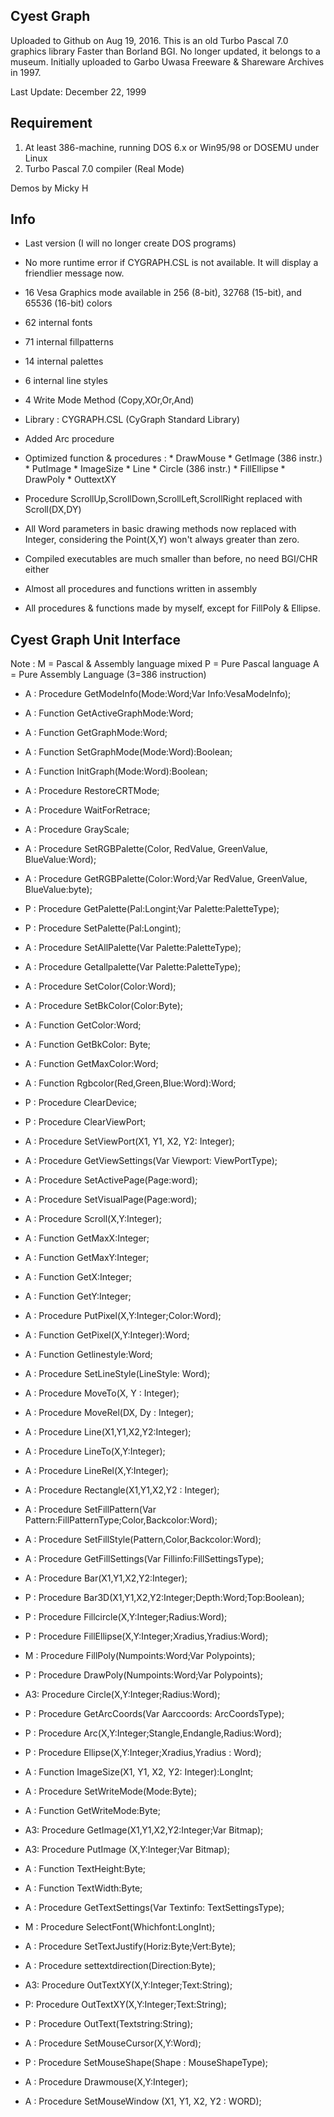 Cyest Graph
--------------------------------------------------------------------------------
Uploaded to Github on Aug 19, 2016. This is an old Turbo Pascal 7.0 graphics library
Faster than Borland BGI. No longer updated, it belongs to a museum. Initially
uploaded to Garbo Uwasa Freeware & Shareware Archives in 1997.

Last Update: December 22, 1999

Requirement
--------------------------------------------------------------------------------
1. At least 386-machine, running DOS 6.x or Win95/98 or DOSEMU under Linux
2. Turbo Pascal 7.0 compiler (Real Mode)

Demos by Micky H

Info
--------------------------------------------------------------------------------
- Last version (I will no longer create DOS programs)
- No more runtime error if CYGRAPH.CSL is not available.
  It will display a friendlier message now.
- 16 Vesa Graphics mode available in 256 (8-bit), 32768 (15-bit),
  and 65536 (16-bit) colors
- 62 internal fonts
- 71 internal fillpatterns
- 14 internal palettes
-  6 internal line styles
-  4 Write Mode Method (Copy,XOr,Or,And)
- Library : CYGRAPH.CSL (CyGraph Standard Library)
- Added Arc procedure
- Optimized function & procedures : * DrawMouse
                                    * GetImage (386 instr.)
                                    * PutImage
                                    * ImageSize
                                    * Line
                                    * Circle (386 instr.)
                                    * FillEllipse
                                    * DrawPoly
                                    * OuttextXY

- Procedure ScrollUp,ScrollDown,ScrollLeft,ScrollRight replaced with Scroll(DX,DY)
- All Word parameters in basic drawing methods now replaced with Integer,
  considering the Point(X,Y) won't always greater than zero.
- Compiled executables are much smaller than before, no need BGI/CHR either
- Almost all procedures and functions written in assembly
- All procedures & functions made by myself, except for FillPoly & Ellipse.

Cyest Graph Unit Interface
--------------------------------------------------------------------------------
Note : M = Pascal & Assembly language mixed
       P = Pure Pascal language
       A = Pure Assembly Language (3=386 instruction)

- A : Procedure GetModeInfo(Mode:Word;Var Info:VesaModeInfo);
- A : Function GetActiveGraphMode:Word;
- A : Function GetGraphMode:Word;
- A : Function SetGraphMode(Mode:Word):Boolean;
- A : Function InitGraph(Mode:Word):Boolean;
- A : Procedure RestoreCRTMode;

- A : Procedure WaitForRetrace;
- A : Procedure GrayScale;
- A : Procedure SetRGBPalette(Color, RedValue, GreenValue, BlueValue:Word);
- A : Procedure GetRGBPalette(Color:Word;Var RedValue, GreenValue, BlueValue:byte);
- P : Procedure GetPalette(Pal:Longint;Var Palette:PaletteType);
- P : Procedure SetPalette(Pal:Longint);
- A : Procedure SetAllPalette(Var Palette:PaletteType);
- A : Procedure Getallpalette(Var Palette:PaletteType);
- A : Procedure SetColor(Color:Word);
- A : Procedure SetBkColor(Color:Byte);
- A : Function GetColor:Word;
- A : Function GetBkColor: Byte;
- A : Function GetMaxColor:Word;
- A : Function Rgbcolor(Red,Green,Blue:Word):Word;

- P : Procedure ClearDevice;
- P : Procedure ClearViewPort;
- A : Procedure SetViewPort(X1, Y1, X2, Y2: Integer);
- A : Procedure GetViewSettings(Var Viewport: ViewPortType);
- A : Procedure SetActivePage(Page:word);
- A : Procedure SetVisualPage(Page:word);
- A : Procedure Scroll(X,Y:Integer);
- A : Function GetMaxX:Integer;
- A : Function GetMaxY:Integer;
- A : Function GetX:Integer;
- A : Function GetY:Integer;

- A : Procedure PutPixel(X,Y:Integer;Color:Word);
- A : Function  GetPixel(X,Y:Integer):Word;

- A : Function  Getlinestyle:Word;
- A : Procedure SetLineStyle(LineStyle: Word);
- A : Procedure MoveTo(X, Y : Integer);
- A : Procedure MoveRel(DX, Dy : Integer);
- A : Procedure Line(X1,Y1,X2,Y2:Integer);
- A : Procedure LineTo(X,Y:Integer);
- A : Procedure LineRel(X,Y:Integer);
- A : Procedure Rectangle(X1,Y1,X2,Y2 : Integer);

- A : Procedure SetFillPattern(Var Pattern:FillPatternType;Color,Backcolor:Word);
- A : Procedure SetFillStyle(Pattern,Color,Backcolor:Word);
- A : Procedure GetFillSettings(Var Fillinfo:FillSettingsType);
- A : Procedure Bar(X1,Y1,X2,Y2:Integer);
- P : Procedure Bar3D(X1,Y1,X2,Y2:Integer;Depth:Word;Top:Boolean);
- P : Procedure Fillcircle(X,Y:Integer;Radius:Word);
- P : Procedure FillEllipse(X,Y:Integer;Xradius,Yradius:Word);
- M : Procedure FillPoly(Numpoints:Word;Var Polypoints);
- P : Procedure DrawPoly(Numpoints:Word;Var Polypoints);
- A3: Procedure Circle(X,Y:Integer;Radius:Word);
- P : Procedure GetArcCoords(Var Aarccoords: ArcCoordsType);
- P : Procedure Arc(X,Y:Integer;Stangle,Endangle,Radius:Word);
- P : Procedure Ellipse(X,Y:Integer;Xradius,Yradius : Word);

- A : Function  ImageSize(X1, Y1, X2, Y2: Integer):LongInt;
- A : Procedure SetWriteMode(Mode:Byte);
- A : Function  GetWriteMode:Byte;
- A3: Procedure GetImage(X1,Y1,X2,Y2:Integer;Var Bitmap);
- A3: Procedure PutImage (X,Y:Integer;Var Bitmap);

- A : Function TextHeight:Byte;
- A : Function TextWidth:Byte;
- A : Procedure GetTextSettings(Var Textinfo: TextSettingsType);
- M : Procedure SelectFont(Whichfont:LongInt);
- A : Procedure SetTextJustify(Horiz:Byte;Vert:Byte);
- A : Procedure settextdirection(Direction:Byte);
- A3: Procedure OutTextXY(X,Y:Integer;Text:String);
- P: Procedure OutTextXY(X,Y:Integer;Text:String);
- P : Procedure OutText(Textstring:String);
- A : Procedure SetMouseCursor(X,Y:Word);
- P : Procedure SetMouseShape(Shape : MouseShapeType);
- A : Procedure Drawmouse(X,Y:Integer);
- A : Procedure SetMouseWindow (X1, Y1, X2, Y2 : WORD);
